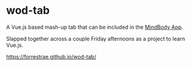 # wod-tab
A Vue.js based mash-up tab that can be included in the [MindBody App](https://www.mindbodyonline.com/get-the-mindbody-app).

Slapped together across a couple Friday afternoons as a project to learn Vue.js.

https://forrestrae.github.io/wod-tab/
